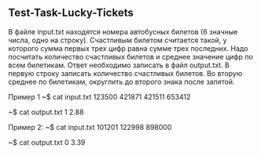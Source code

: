 ## Test-Task-Lucky-Tickets
В файле input.txt находятся номера автобусных билетов (6 значные числа, одно на строку). Счастливым билетом считается такой, у которого сумма первых трех цифр равна сумме трех последних. Надо посчитать количество счастливых билетов и среднее значение цифр по всем билетикам. Ответ необходимо записать в файл output.txt. В первую строку записать количество счастливых билетов. Во вторую среднее по билетикам, округлить до второго знака после запятой.

Пример 1
~$ cat input.txt
123500
421871
421511
653412

~$ cat output.txt
1
2.88

Пример 2:
~$ cat input.txt
101201
122998
898000

~$ cat output.txt
0
3.39
